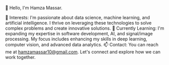 👋 Hello, I'm Hamza Massar.

👀 Interests: I'm passionate about data science, machine learning, and artificial intelligence. I thrive on leveraging these technologies to solve complex problems and create innovative solutions.
🌱 Currently Learning: I'm expanding my expertise in software development, AI, and signal/image processing. My focus includes enhancing my skills in deep learning, computer vision, and advanced data analytics.
📫 Contact: You can reach me at hamzamassar10@gmail.com. Let's connect and explore how we can work together.
